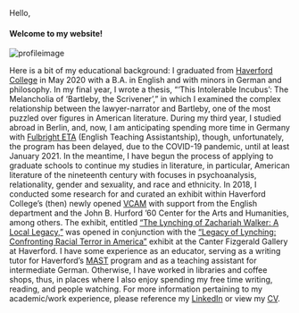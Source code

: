 Hello, 

 #### Welcome to my website!
 
 ![profileimage](https://drewcunningham.github.io/assets/profileim.jpg)
 
 Here is a bit of my educational background: I graduated from [Haverford College](https://www.haverford.edu) in May 2020 with a B.A. in English and with minors in German and philosophy. In my final year, I wrote a thesis, “‘This Intolerable Incubus’: The Melancholia of ‘Bartleby, the Scrivener’,” in which I examined the complex relationship between the lawyer-narrator and Bartleby, one of the most puzzled over figures in American literature. During my third year, I studied abroad in Berlin, and, now, I am anticipating spending more time in Germany with [Fulbright ETA](https://us.fulbrightonline.org/about/types-of-awards/english-teaching-assistant-awards) (English Teaching Assistantship), though, unfortunately, the program has been delayed, due to the COVID-19 pandemic, until at least January 2021.
In the meantime, I have begun the process of applying to graduate schools to continue my studies in literature, in particular, American literature of the nineteenth century with focuses in psychoanalysis, relationality, gender and sexuality, and race and ethnicity.
In 2018, I conducted some research for and curated an exhibit within Haverford College’s (then) newly opened [VCAM](https://www.haverford.edu/visual-culture-arts-and-media) with support from the English department and the John B. Hurford ’60 Center for the Arts and Humanities, among others. The exhibit, entitled [“The Lynching of Zachariah Walker: A Local Legacy,”](https://blogs.haverford.edu/decentered/2018/10/25/preparing-for-the-legacy-of-lynching-an-interview-with-drew-cunningham-20/) was opened in conjunction with the [“Legacy of Lynching: Confronting Racial Terror in America”](https://exhibits.haverford.edu/thelegacyoflynching/about/) exhibit at the Canter Fizgerald Gallery at Haverford.
I have some experience as an educator, serving as a writing tutor for Haverford’s [MAST](https://www.haverford.edu/mast) program and as a teaching assistant for intermediate German.
Otherwise, I have worked in libraries and coffee shops, thus, in places where I also enjoy spending my free time writing, reading, and people watching.
For more information pertaining to my academic/work experience, please reference my [LinkedIn](https://www.linkedin.com/in/ddcunningham) or view my [CV](https://1drv.ms/b/s!Av_8w3mihfQvy1Mey_Kl81i1AhPd?e=4sccb2).



